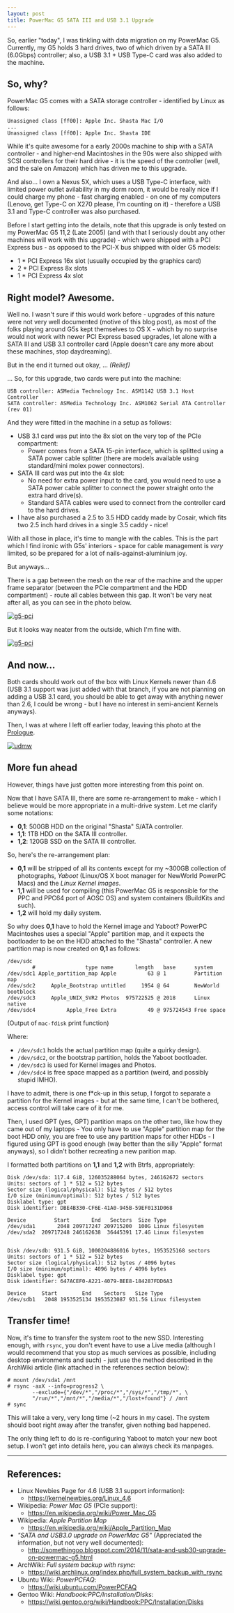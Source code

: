 ```yaml
---
layout: post
title: PowerMac G5 SATA III and USB 3.1 Upgrade
---
```


So, earlier "today", I was tinkling with data migration on my PowerMac G5. Currently, my
G5 holds 3 hard drives, two of which driven by a SATA III (6.0Gbps) controller; also, a
USB 3.1 + USB Type-C card was also added to the machine.

So, why?
--------

PowerMac G5 comes with a SATA storage controller - identified by Linux as follows:

```
Unassigned class [ff00]: Apple Inc. Shasta Mac I/O
...
Unassigned class [ff00]: Apple Inc. Shasta IDE
```

While it's quite awesome for a early 2000s machine to ship with a SATA controller - and
higher-end Macintoshes in the 90s were also shipped with SCSI controllers for their hard
drive - it is the speed of the controller (well, and the sale on Amazon) which has driven
me to this upgrade.

And also... I own a Nexus 5X, which uses a USB Type-C interface, with limited power outlet
avilability in my dorm room, it would be really nice if I could charge my phone - fast
charging enabled - on one of my computers (Lenovo, get Type-C on X270 please, I'm counting
on it) - therefore a USB 3.1 and Type-C controller was also purchased.

Before I start getting into the details, note that this upgrade is only tested on my
PowerMac G5 11,2 (Late 2005) (and with that I seriously doubt any other machines will work
with this upgrade) - which were shipped with a PCI Express bus - as opposed to the PCI-X
bus shipped with older G5 models:

- 1 * PCI Express 16x slot (usually occupied by the graphics card)
- 2 * PCI Express 8x slots
- 1 * PCI Express 4x slot

Right model? Awesome.
---------------------

Well no. I wasn't sure if this would work before - upgrades of this nature were not
very well documented (motive of this blog post), as most of the folks playing around G5s
kept themselves to OS X - which by no surprise would not work with newer PCI Express based
upgrades, let alone with a SATA III and USB 3.1 controller card (Apple doesn't care any
more about these machines, stop daydreaming).

But in the end it turned out okay, ... *(Relief)*

... So, for this upgrade, two cards were put into the machine:

```
USB controller: ASMedia Technology Inc. ASM1142 USB 3.1 Host Controller
SATA controller: ASMedia Technology Inc. ASM1062 Serial ATA Controller (rev 01)
```

And they were fitted in the machine in a setup as follows:

- USB 3.1 card was put into the 8x slot on the very top of the PCIe compartment:
  - Power comes from a SATA 15-pin interface, which is splitted using a SATA power cable
  splitter (there are models available using standard/mini molex power connectors).
- SATA III card was put into the 4x slot:
  - No need for extra power input to the card, you would need to use a SATA power cable
  splitter to connect the power straight onto the extra hard drive(s).
  - Standard SATA cables were used to connect from the controller card to the hard drives.
- I have also purchased a 2.5 to 3.5 HDD caddy made by Cosair, which fits two 2.5 inch
hard drives in a single 3.5 caddy - nice!

With all those in place, it's time to mangle with the cables. This is the part which I
find ironic with G5s' interiors - space for cable management is *very* limited, so be
prepared for a lot of nails-against-aluminium joy.

But anyways...

There is a gap between the mesh on the rear of the machine and the upper frame separator
(between the PCIe compartment and the HDD compartment) - route all cables between this
gap. It won't be very neat after all, as you can see in the photo below.

[![g5-pci](/assets/img/g5-pci.jpg)](/assets/img/g5-pci-full.jpg)

But it looks way neater from the outside, which I'm fine with.

[![g5-pci](/assets/img/g5-pci-exterior.jpg)](/assets/img/g5-pci-exterior-full.jpg)

And now...
----------

Both cards should work out of the box with Linux Kernels newer than 4.6 (USB 3.1 support
was just added with that branch, if you are not planning on adding a USB 3.1 card, you
should be able to get away with anything newer than 2.6, I could be wrong - but I have
no interest in semi-ancient Kernels anyways).

Then, I was at where I left off earlier today, leaving this photo at the
[Prologue](unlimited-data-migration-works).

[![udmw](/assets/img/unlimited-data-migration-works.jpg)](/assets/img/unlimited-data-migration-works-full.jpg)

More fun ahead
--------------

However, things have just gotten more interesting from this point on.

Now that I have SATA III, there are some re-arrangement to make - which I believe would
be more appropriate in a multi-drive system. Let me clarify some notations:

- **0,1**: 500GB HDD on the original "Shasta" S/ATA controller.
- **1,1**: 1TB HDD on the SATA III controller.
- **1,2**: 120GB SSD on the SATA III controller.

So, here's the re-arrangement plan:

- **0,1** will be stripped of all its contents except for my ~300GB collection of
  photographs, *Yaboot* (Linux/OS X boot manager for NewWorld PowerPC Macs) and the
  *Linux Kernel images*.
- **1,1** will be used for compiling (this PowerMac G5 is responsible for the PPC and
  PPC64 port of AOSC OS) and system containers (BuildKits and such).
- **1,2** will hold my daily system.

So why does **0,1** have to hold the Kernel image and Yaboot? PowerPC Macintoshes uses a 
special "Apple" partition map, and it expects the bootloader to be on the HDD attached to
the "Shasta" controller. A new partition map is now created on **0,1** as follows:

```
/dev/sdc
        #                type name       length   base      system
/dev/sdc1 Apple_partition_map Apple          63 @ 1         Partition map
/dev/sdc2     Apple_Bootstrap untitled     1954 @ 64        NewWorld bootblock
/dev/sdc3     Apple_UNIX_SVR2 Photos  975722525 @ 2018      Linux native
/dev/sdc4          Apple_Free Extra          49 @ 975724543 Free space
```

(Output of `mac-fdisk` print function)

Where:

- `/dev/sdc1` holds the actual partition map (quite a quirky design).
- `/dev/sdc2`, or the bootstrap partition, holds the Yaboot bootloader.
- `/dev/sdc3` is used for Kernel images and Photos.
- `/dev/sdc4` is free space mapped as a partition (weird, and possibly stupid IMHO).

I have to admit, there is one f*ck-up in this setup, I forgot to separate a partition for
the Kernel images - but at the same time, I can't be bothered, access control will take
care of it for me.

Then, I used GPT (yes, GPT) partition maps on the other two, like how they came out of my
laptops - You only have to use "Apple" partition map for the boot HDD only, you are free
to use any partition maps for other HDDs - I figured using GPT is good enough (way better
than the silly "Apple" format anyways), so I didn't bother recreating a new parition map.

I formatted both partitions on **1,1** and **1,2** with Btrfs, appropriately:

```
Disk /dev/sda: 117.4 GiB, 126035288064 bytes, 246162672 sectors
Units: sectors of 1 * 512 = 512 bytes
Sector size (logical/physical): 512 bytes / 512 bytes
I/O size (minimum/optimal): 512 bytes / 512 bytes
Disklabel type: gpt
Disk identifier: DBE4B330-CF6E-41A0-945B-59EF0131D068

Device         Start       End   Sectors  Size Type
/dev/sda1       2048 209717247 209715200  100G Linux filesystem
/dev/sda2  209717248 246162638  36445391 17.4G Linux filesystem


Disk /dev/sdb: 931.5 GiB, 1000204886016 bytes, 1953525168 sectors
Units: sectors of 1 * 512 = 512 bytes
Sector size (logical/physical): 512 bytes / 4096 bytes
I/O size (minimum/optimal): 4096 bytes / 4096 bytes
Disklabel type: gpt
Disk identifier: 647ACEF0-A221-4079-BEE8-184287FDD6A3

Device     Start        End    Sectors   Size Type
/dev/sdb1   2048 1953525134 1953523087 931.5G Linux filesystem
```

Transfer time!
--------------

Now, it's time to transfer the system root to the new SSD. Interesting enough, with
`rsync`, you don't event have to use a Live media (although I would recommend that you
stop as much services as possible, including desktop environments and such) - just use
the method described in the ArchWiki article (link attached in the references section
below):

```
# mount /dev/sda1 /mnt
# rsync -axX --info=progress2 \
        --exclude={"/dev/*","/proc/*","/sys/*","/tmp/*", \
        "/run/*","/mnt/*","/media/*","/lost+found"} / /mnt
# sync
```

This will take a very, very long time (~2 hours in my case). The system should boot right
away after the transfer, given nothing bad happened.

The only thing left to do is re-configuring Yaboot to match your new boot setup. I won't
get into details here, you can always check its manpages.

----------

References:
-----------

- Linux Newbies Page for 4.6 (USB 3.1 support information):
  - https://kernelnewbies.org/Linux_4.6
- Wikipedia: *Power Mac G5* (PCIe support):
  - https://en.wikipedia.org/wiki/Power_Mac_G5
- Wikipedia: *Apple Partition Map*
  - https://en.wikipedia.org/wiki/Apple_Partition_Map
- *"SATA and USB3.0 upgrade on PowerMac G5"*
  (Appreciated the information, but not very well documented):
  - http://somethingoo.blogspot.com/2014/11/sata-and-usb30-upgrade-on-powermac-g5.html
- ArchWiki: *Full system backup with rsync*:
  - https://wiki.archlinux.org/index.php/full_system_backup_with_rsync
- Ubuntu Wiki: *PowerPCFAQ*:
  - https://wiki.ubuntu.com/PowerPCFAQ
- Gentoo Wiki: *Handbook:PPC/Installation/Disks*:
  - https://wiki.gentoo.org/wiki/Handbook:PPC/Installation/Disks
